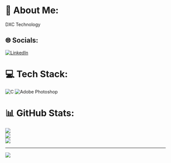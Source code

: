 # 💫 About Me:
DXC Technology 


## 🌐 Socials:
[![LinkedIn](https://img.shields.io/badge/LinkedIn-%230077B5.svg?logo=linkedin&logoColor=white)]( https://www.linkedin.com/in/amit-kumar-das-7304a6253 ) 

# 💻 Tech Stack:
![C](https://img.shields.io/badge/c-%2300599C.svg?style=for-the-badge&logo=c&logoColor=white) ![Adobe Photoshop](https://img.shields.io/badge/adobephotoshop-%2331A8FF.svg?style=for-the-badge&logo=adobephotoshop&logoColor=white)
# 📊 GitHub Stats:
![](https://github-readme-stats.vercel.app/api?username=Amit96085&theme=dark&hide_border=false&include_all_commits=false&count_private=false)<br/>
![](https://github-readme-streak-stats.herokuapp.com/?user=Amit96085&theme=dark&hide_border=false)<br/>
![](https://github-readme-stats.vercel.app/api/top-langs/?username=Amit96085&theme=dark&hide_border=false&include_all_commits=false&count_private=false&layout=compact)

---
[![](https://visitcount.itsvg.in/api?id=Amit96085&icon=0&color=0)](https://visitcount.itsvg.in)

<!-- Proudly created with GPRM ( https://gprm.itsvg.in ) -->
